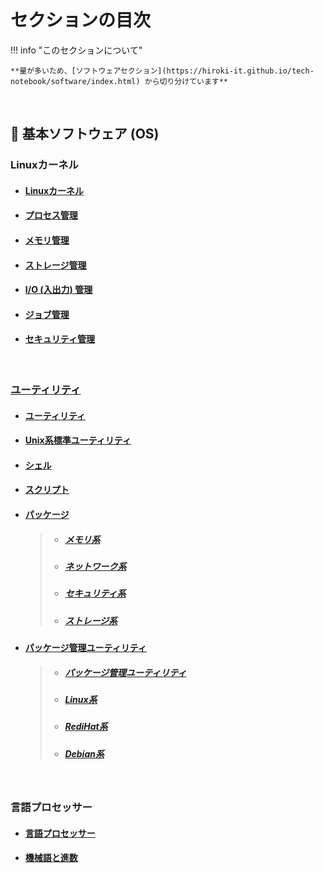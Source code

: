 # セクションの目次

!!! info "このセクションについて"

    **量が多いため、[ソフトウェアセクション](https://hiroki-it.github.io/tech-notebook/software/index.html) から切り分けています**

<br>

## 🐧 基本ソフトウェア (OS)

### Linuxカーネル

- #### [︎Linuxカーネル](https://hiroki-it.github.io/tech-notebook/software/software_basic_linux_kernel.html)

- #### [︎プロセス管理](https://hiroki-it.github.io/tech-notebook/software/software_basic_linux_kernel_process_management.html)

- #### [︎メモリ管理](https://hiroki-it.github.io/tech-notebook/software/software_basic_linux_kernel_memory_management.html)

- #### [︎ストレージ管理](https://hiroki-it.github.io/tech-notebook/software/software_basic_linux_kernel_storage_management.html)

- #### [︎I/O (入出力) 管理](https://hiroki-it.github.io/tech-notebook/software/software_basic_linux_kernel_io_management.html)

- #### [︎ジョブ管理](https://hiroki-it.github.io/tech-notebook/software/software_basic_linux_kernel_job_management.html)

- #### [︎セキュリティ管理](https://hiroki-it.github.io/tech-notebook/software/software_basic_linux_kernel_security_management.html)

<br>

### <u>ユーティリティ</u>

- #### [︎ユーティリティ](https://hiroki-it.github.io/tech-notebook/software/software_basic_utility.html)

- #### [︎Unix系標準ユーティリティ](https://hiroki-it.github.io/tech-notebook/software/software_basic_utility_unix.html)

- #### [︎シェル](https://hiroki-it.github.io/tech-notebook/software/software_basic_utility_shell.html)

- #### [︎スクリプト](https://hiroki-it.github.io/tech-notebook/software/software_basic_utility_script.html)

- #### <u>パッケージ</u>

  > - ##### [︎メモリ系](https://hiroki-it.github.io/tech-notebook/software/software_basic_utility_package_memory.html)
  > - ##### [︎ネットワーク系](https://hiroki-it.github.io/tech-notebook/software/software_basic_utility_package_network.html)
  > - ##### [︎セキュリティ系](https://hiroki-it.github.io/tech-notebook/software/software_basic_utility_package_security.html)
  > - ##### [︎ストレージ系](https://hiroki-it.github.io/tech-notebook/software/software_basic_utility_package_storage.html)

- #### <u>︎パッケージ管理ユーティリティ</u>
  > - ##### [︎パッケージ管理ユーティリティ](https://hiroki-it.github.io/tech-notebook/software/software_basic_utility_package_management.html)
  > - ##### [Linux系](https://hiroki-it.github.io/tech-notebook/software/software_basic_utility_package_management_linux.html)
  > - ##### [RediHat系](https://hiroki-it.github.io/tech-notebook/software/software_basic_utility_package_management_redhat.html)
  > - ##### [Debian系](https://hiroki-it.github.io/tech-notebook/software/software_basic_utility_package_management_debian.html)

 <br>

### 言語プロセッサー

- #### [︎言語プロセッサー](https://hiroki-it.github.io/tech-notebook/software/software_basic_language_processor.html)

- #### [︎機械語と進数](https://hiroki-it.github.io/tech-notebook/software/software_basic_language_processor_machine_language_and_radix.html)

<br>
